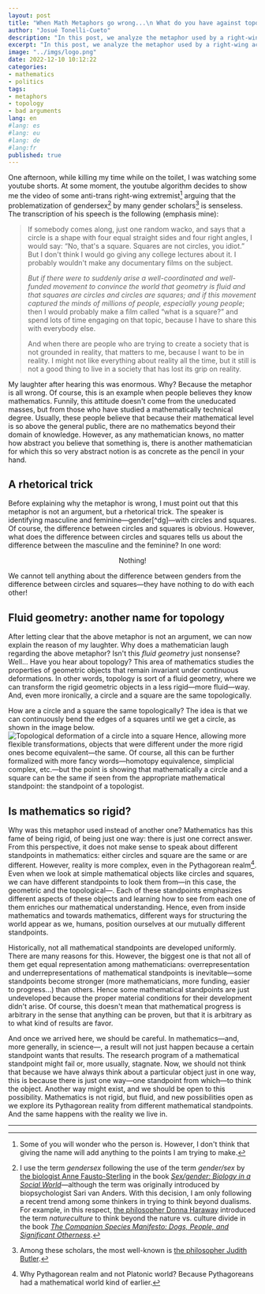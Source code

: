 ```yaml
---
layout: post
title: "When Math Metaphors go wrong...\n What do you have against topology?"
author: "Josué Tonelli-Cueto"
description: "In this post, we analyze the metaphor used by a right-wing activist comparing gender theories to a sort of senseless fluid geometry. Now, there is a fluid geometry in mathematics: topology."
excerpt: "In this post, we analyze the metaphor used by a right-wing activist comparing gender theories to a sort of senseless fluid geometry. Now, there is a fluid geometry in mathematics: topology."
image: "../imgs/logo.png"
date: 2022-12-10 10:12:22
categories:
- mathematics
- politics
tags:
- metaphors
- topology
- bad arguments
lang: en
#lang: es
#lang: eu
#lang: de
#lang:fr
published: true
---
```


One afternoon, while killing my time while on the toilet, I was watching some youtube shorts. At some moment, the youtube algorithm decides to show me the video of some anti-trans right-wing extremist[^who] arguing that the problematization of gendersex[^FS] by many gender scholars[^butler] is senseless. The transcription of his speech is the following (emphasis mine):

>If somebody comes along, just one random wacko, and says that a circle is a shape with four equal straight sides and four right angles, I would say: &ldquo;No, that's a square. Squares are not circles, you idiot.&rdquo; But I don't think I would go giving any college lectures about it. I probably wouldn't make any documentary films on the subject.
>
>*But if there were to suddenly arise a well-coordinated and well-funded movement to convince the world that geometry is fluid and that squares are circles and circles are squares; and if this movement captured the minds of millions of people, especially young people*; then I would probably make a film called &ldquo;what is a square?&rdquo; and spend lots of time engaging on that topic, because I have to share this with everybody else.
>
>And when there are people who are trying to create a society that is not grounded in reality, that matters to me, because I want to be in reality. I might not like everything about reality all the time, but it still is not a good thing to live in a society that has lost its grip on reality.

My laughter after hearing this was enormous. Why? Because the metaphor is all wrong. Of course, this is an example when people believes they know mathematics. Funnily, this attitude doesn't come from the uneducated masses, but from those who have studied a mathematically technical degree. Usually, these people believe that because their mathematical level is so above the general public, there are no mathematics beyond their domain of knowledge. However, as any mathematician knows, no matter how abstract you believe that something is, there is another mathematician for which this so very abstract notion is as concrete as the pencil in your hand.

## A rhetorical trick

Before explaining why the metaphor is wrong, I must point out that this metaphor is not an argument, but a rhetorical trick. The speaker is identifying masculine and feminine—gender[^dg]—with circles and squares. Of course, the difference between circles and squares is obvious. However, what does the difference between circles and squares tells us about the difference between the masculine and the feminine? In one word:
<p style="text-align: center;">Nothing!</p>
We cannot tell anything about the difference between genders from the difference between circles and squares—they have nothing to do with each other!

## Fluid geometry: another name for topology

After letting clear that the above metaphor is not an argument, we can now explain the reason of my laughter. Why does a mathematician laugh regarding the above metaphor? Isn't this _fluid geometry_ just nonsense? Well... Have you hear about topology? This area of mathematics studies the properties of geometric objects that remain invariant under continuous deformations. In other words, topology is sort of a fluid geometry, where we can transform the rigid geometric objects in a less rigid—more fluid—way. And, even more ironically, a circle and a square are the same topologically.

How are a circle and a square the same topologically? The idea is that we can continuously bend the edges of a squares until we get a circle, as shown in the image below.
![Topological deformation of a circle into a square](../imgs/squaretocircle.jpg)
Hence, allowing more flexible transformations, objects that were different under the more rigid ones become equivalent—the same. Of course, all this can be further formalized with more fancy words—homotopy equivalence, simplicial complex, etc.—but the point is showing that mathematically a circle and a square can be the same if seen from the appropriate mathematical standpoint: the standpoint of a topologist.

## Is mathematics so rigid?

Why was this metaphor used instead of another one? Mathematics has this fame of being rigid, of being just one way: there is just one correct answer. From this perspective, it does not make sense to speak about different standpoints in mathematics: either circles and square are the same or are different. However, reality is more complex, even in the Pythagorean realm[^py]. Even when we look at simple mathematical objects like circles and squares, we can have different standpoints to look them from—in this case, the geometric and the topological—. Each of these standpoints emphasizes different aspects of these objects and learning how to see from each one of them enriches our mathematical understanding. Hence, even from inside mathematics and towards mathematics, different ways for structuring the world appear as we, humans, position ourselves at our mutually different standpoints.

Historically, not all mathematical standpoints are developed uniformly. There are many reasons for this. However, the biggest one is that not all of them get equal representation among mathematicians: overrepresentation and underrepresentations of mathematical standpoints is inevitable—some standpoints become stronger (more mathematicians, more funding, easier to progress...) than others. Hence some mathematical standpoints are just undeveloped because the proper material conditions for their development didn't arise. Of course, this doesn't mean that mathematical progress is arbitrary in the sense that anything can be proven, but that it is arbitrary as to what kind of results are favor.

And once we arrived here, we should be careful. In mathematics—and, more generally, in science—, a result will not just happen because a certain standpoint wants that results. The research program of a mathematical standpoint might fail or, more usually, stagnate. Now, we should not think that because we have always think about a particular object just in one way, this is because there is just one way—one standpoint from which—to think the object. Another way might exist, and we should be open to this possibility. Mathematics is not rigid, but fluid, and new possibilities open as we explore its Pythagorean reality from different mathematical standpoints. And the same happens with the reality we live in.


***

[^who]: Some of you will wonder who the person is. However, I don't think that giving the name will add anything to the points I am trying to make.<!--https://www.youtube.com/shorts/S8WC58D0h6M-->

[^FS]: I use the term _gendersex_ following the use of the term _gender/sex_ by [the biologist Anne Fausto-Sterling](https://en.wikipedia.org/wiki/Anne_Fausto-Sterling) in the book [_Sex/gender: Biology in a Social World_](https://books.google.com/books?id=BhbJUlZvYwEC)—although the term was originally introduced by biopsychologist Sari van Anders. With this decision, I am only following a recent trend among some thinkers in trying to think beyond dualisms. For example, in this respect, [the philosopher Donna Haraway](https://en.wikipedia.org/wiki/Donna_Haraway) introduced the term _natureculture_ to think beyond the nature vs. culture divide in the book [_The Companion Species Manifesto: Dogs, People, and Significant Otherness_](https://books.google.com/books/about/The_Companion_Species_Manifesto.html?id=hbjCzQEACAAJ).

[^butler]: Among these scholars, the most well-known is [the philosopher Judith Butler](https://en.wikipedia.org/wiki/Judith_Butler).

[^gd]: Note that I am not claiming that gender is dual—masculine and feminine—, but that's what the speaker is affirming.

[^py]: Why Pythagorean realm and not Platonic world? Because Pythagoreans had a mathematical world kind of earlier.
